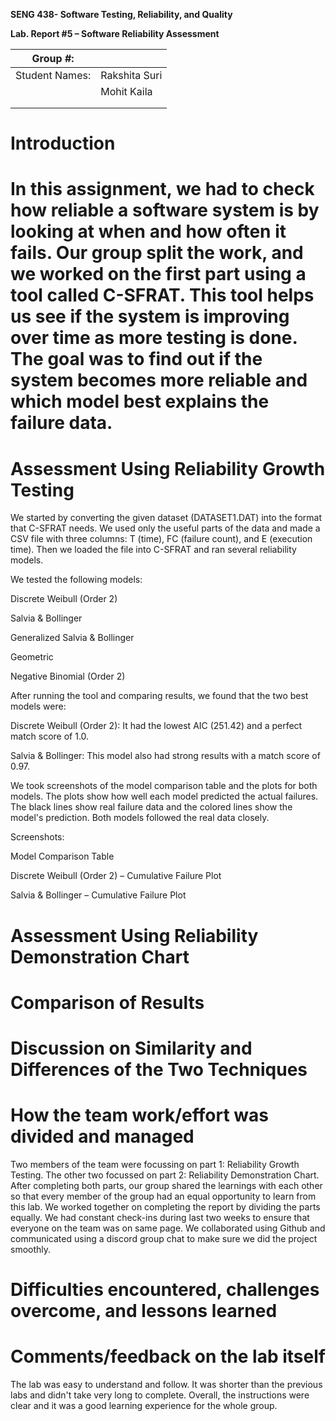 **SENG 438- Software Testing, Reliability, and Quality**

**Lab. Report \#5 – Software Reliability Assessment**

| Group \#:       |   |
|-----------------|---|
| Student Names:  |Rakshita Suri   |
|                 |Mohit Kaila   |
|                 |   |
|                 |   |

# Introduction

# In this assignment, we had to check how reliable a software system is by looking at when and how often it fails. Our group split the work, and we worked on the first part using a tool called C-SFRAT. This tool helps us see if the system is improving over time as more testing is done. The goal was to find out if the system becomes more reliable and which model best explains the failure data.

# Assessment Using Reliability Growth Testing 

We started by converting the given dataset (DATASET1.DAT) into the format that C-SFRAT needs. We used only the useful parts of the data and made a CSV file with three columns: T (time), FC (failure count), and E (execution time). Then we loaded the file into C-SFRAT and ran several reliability models.

We tested the following models:

Discrete Weibull (Order 2)

Salvia & Bollinger

Generalized Salvia & Bollinger

Geometric

Negative Binomial (Order 2)

After running the tool and comparing results, we found that the two best models were:

Discrete Weibull (Order 2): It had the lowest AIC (251.42) and a perfect match score of 1.0.

Salvia & Bollinger: This model also had strong results with a match score of 0.97.

We took screenshots of the model comparison table and the plots for both models. The plots show how well each model predicted the actual failures. The black lines show real failure data and the colored lines show the model's prediction. Both models followed the real data closely.

Screenshots:

Model Comparison Table

Discrete Weibull (Order 2) – Cumulative Failure Plot

Salvia & Bollinger – Cumulative Failure Plot

# Assessment Using Reliability Demonstration Chart 

# 

# Comparison of Results

# Discussion on Similarity and Differences of the Two Techniques

# How the team work/effort was divided and managed
Two members of the team were focussing on part 1: Reliability Growth Testing. The other two focussed on part 2: Reliability Demonstration Chart. After completing both parts, our group shared the learnings with each other so that every member of the group had an equal opportunity to learn from this lab. We worked together on completing the report by dividing the parts equally. We had constant check-ins during last two weeks to ensure that everyone on the team was on same page. We collaborated using Github and communicated using a discord group chat to make sure we did the project smoothly. 

# Difficulties encountered, challenges overcome, and lessons learned

# Comments/feedback on the lab itself
The lab was easy to understand and follow. It was shorter than the previous labs and didn't take very long to complete. Overall, the instructions were clear and it was a good learning experience for the whole group. 
